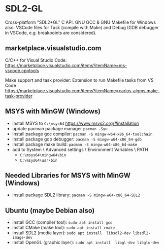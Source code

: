 # SDL2-GL
Cross-platform "SDL2+GL" C API. GNU GCC &amp; GNU Makefile for Windows also. VSCode files for Task (compile with Make) and Debug (GDB debugger in VSCode, e.g. breakpoints are considered).

## marketplace.visualstudio.com

C/C++ for Visual Studio Code: <br>
https://marketplace.visualstudio.com/items?itemName=ms-vscode.cpptools

Make support and task provider: Extension to run Makefile tasks from VS Code <br>
https://marketplace.visualstudio.com/items?itemName=carlos-algms.make-task-provider

## MSYS with MinGW (Windows)

- install MSYS to `C:\msys64` https://www.msys2.org/#installation
- update pacman package manager `pacman -Syu`
- install package gcc compiler: `pacman -S mingw-w64-x86_64-toolchain`
- install package gdb debugger: `pacman -S mingw-w64-x86_64-gdb`
- install package make build: `pacman -S mingw-w64-x86_64-make`
- add to System \ Advanced settings \ Environment Variables \ PATH
    * `C:\msys64\mingw64\bin`
    * `C:\msys64\usr\bin`

## Needed Libraries for MSYS with MinGW (Windows) 

- install package SDL2 library: `pacman -S mingw-w64-x86_64-SDL2`

## Ubuntu (maybe Debian also)

- install GCC (compiler tool): `sudo apt install gcc`
- install CMake (make tool): `sudo apt install cmake`
- install SDL2 (media layer): `sudo apt install  libsdl2-dev libsdl2-image-dev`
- install OpenGL (graphic layer): `sudo apt install  libgl-dev libglu-dev`
